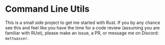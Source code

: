 # Command Line Utils

This is a small side project to get me started with Rust.
If you by any chance see this and feel like you have the time for a code review (assuming you are familiar with RUst), please make an issue, a PR, or message me on Discord: `mettwasser`.
